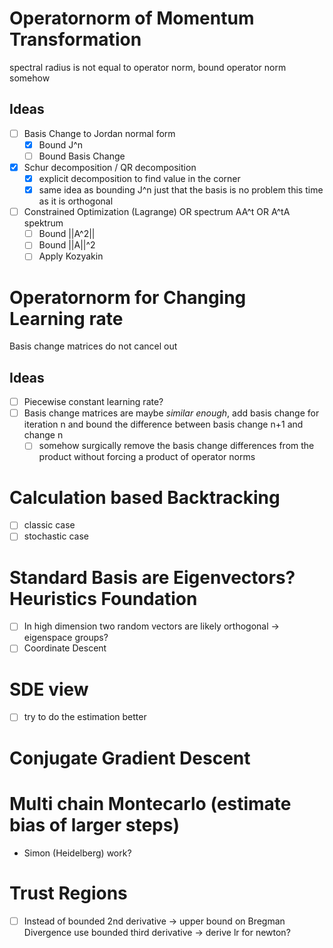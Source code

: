 # Operatornorm of Momentum Transformation

spectral radius is not equal to operator norm, bound operator norm somehow

## Ideas

- [ ] Basis Change to Jordan normal form
	- [x] Bound J^n
	- [ ] Bound Basis Change
- [x] Schur decomposition / QR decomposition
	- [x] explicit decomposition to find value in the corner
	- [x] same idea as bounding J^n just that the basis is no problem this time as it is orthogonal
- [ ] Constrained Optimization (Lagrange) OR spectrum AA^t OR A^tA spektrum
	- [ ] Bound ||A^2||
	- [ ] Bound ||A||^2
	- [ ] Apply Kozyakin

# Operatornorm for Changing Learning rate

Basis change matrices do not cancel out

## Ideas

- [ ] Piecewise constant learning rate?
- [ ] Basis change matrices are maybe *similar enough*, add basis change for iteration n and bound the difference between basis change n+1 and change n
	- [ ] somehow surgically remove the basis change differences from the
	product without forcing a product of operator norms
	
# Calculation based Backtracking

- [ ] classic case
- [ ] stochastic case

# Standard Basis are Eigenvectors? Heuristics Foundation

- [ ] In high dimension two random vectors are likely orthogonal -> eigenspace groups?
- [ ] Coordinate Descent

# SDE view

- [ ] try to do the estimation better

# Conjugate Gradient Descent

# Multi chain Montecarlo (estimate bias of larger steps)

- Simon (Heidelberg) work?

# Trust Regions

- [ ] Instead of bounded 2nd derivative -> upper bound on Bregman Divergence
	  use bounded third derivative -> derive lr for newton?


